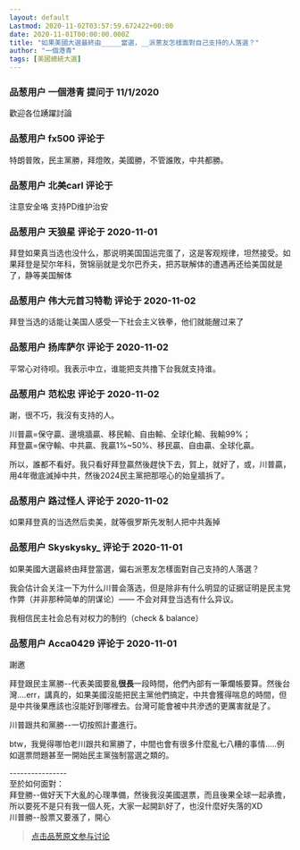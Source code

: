 ```yaml
---
layout: default
Lastmod: 2020-11-02T03:57:59.672422+00:00
date: 2020-11-01T00:00:00.000Z
title: "如果美國大選最終由_____當選，__派蔥友怎樣面對自己支持的人落選？"
author: "一個港青"
tags: [美國總統大選]
---
```



### 品葱用户 **一個港青** 提问于 11/1/2020
    
歡迎各位踴躍討論
    
                

### 品葱用户 **fx500** 评论于 
        
特朗普敗，民主黨勝，拜燈敗，美國勝，不管誰敗，中共都勝。
        
                

### 品葱用户 **北美carl** 评论于 
        
注意安全咯 支持PD维护治安
        
                

### 品葱用户 **天狼星** 评论于 2020-11-01
        
拜登如果真当选也没什么，那说明美国国运完蛋了，这是客观规律，坦然接受。如果拜登是契尔年科，贺锦丽就是戈尔巴乔夫，把苏联解体的遭遇再还给美国就是了，静等美国解体
        
                

### 品葱用户 **伟大元首习特勒** 评论于 2020-11-02
        
拜登当选的话能让美国人感受一下社会主义铁拳，他们就能醒过来了
        
                

### 品葱用户 **扬库萨尔** 评论于 2020-11-02
        
平常心对待呗。我表示中立，谁能把支共撸下台我就支持谁。
        
                

### 品葱用户 **范松忠** 评论于 2020-11-02
        
謝，很不巧，我沒有支持的人。  
  
川普贏=保守贏、邊境牆贏、移民輸、自由輸、全球化輸、我輸99%；  
拜登贏=保守輸、中共贏、我贏1%~50%、移民贏、自由贏、全球化贏。  
  
所以，誰都不看好。我只看好拜登贏然後趕快下去，賀上，就好了，或，川普贏，用4年徹底滅掉中共，然後2024民主黨把那噁心的始皇牆拆了。
        
                

### 品葱用户 **路过怪人** 评论于 2020-11-02
        
如果拜登真的当选然后卖美，就等俄罗斯先发制人把中共轰掉
        
                

### 品葱用户 **Skyskysky_** 评论于 2020-11-01
        
如果美國大選最終由拜登當選，偏右派蔥友怎樣面對自己支持的人落選？  
  
我会估计会关注一下为什么川普会落选，但是除非有什么明显的证据证明是民主党作弊（并非那种简单的阴谋论）—— 不会对拜登当选有什么异议。  
  
我相信民主社会总有对权力的制约（check & balance）
        
                

### 品葱用户 **Acca0429** 评论于 2020-11-01
        
謝邀  
  
拜登跟民主黨勝--代表美國要亂**很長**一段時間，他們內部有一筆爛帳要算。然後台灣....err，講真的，如果美國沒能把民主黨他們搞定，中共會獲得喘息的時間，但是中共後果應該也沒能好到哪裡去。台灣可能會被中共滲透的更厲害就是了。  
  
川普跟共和黨勝--一切按照計畫進行。  
  
btw，我覺得哪怕老川跟共和黨勝了，中間也會有很多什麼亂七八糟的事情.....例如選票問題甚至一開始民主黨強制當選之類的。  
  
  
\----------------  
至於如何面對：  
拜登勝--做好天下大亂的心理準備，然後我沒美國選票，而且後果全球一起承擔，所以要死不是只有我一個人死，大家一起開趴好了，也沒什麼好失落的XD  
川普勝--股票又要漲了，開心
        
                





> [点击品葱原文参与讨论](https://pincong.rocks/question/32950)

